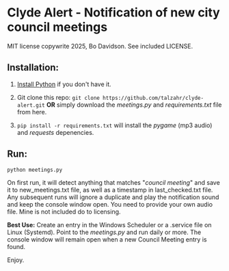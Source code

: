 # Clyde Alert - Notification of new city council meetings

MIT license copywrite 2025, Bo Davidson. See included LICENSE.

## Installation:
1. [Install Python](https://www.python.org/downloads/) if you don't have it.

2. Git clone this repo: `git clone https://github.com/talzahr/clyde-alert.git` **OR** simply download the *meetings.py* and *requirements.txt* file from here.

3. `pip install -r requirements.txt` will install the *pygame* (mp3 audio) and *requests* depenencies.

## Run:
`python meetings.py`

On first run, it will detect anything that matches "*council meeting*" and save it to new_meetings.txt file, as well as a timestamp
in last_checked.txt file. Any subsequent runs will ignore a duplicate and play the notification sound and keep the console window
open. You need to provide your own audio file. Mine is not included do to licensing. 

**Best Use:**
Create an entry in the Windows Scheduler or a .service file on Linux (Systemd). Point to the *meetings.py* and run daily or more.
The console window will remain open when a new Council Meeting entry is found. 

Enjoy. 

